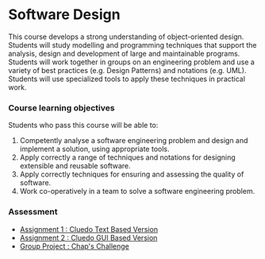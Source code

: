 # Software Design

This course develops a strong understanding of object-oriented design. Students will study modelling and programming techniques that support the analysis, design and development of large and maintainable programs. Students will work together in groups on an engineering problem and use a variety of best practices (e.g. Design Patterns) and notations (e.g. UML). Students will use specialized tools to apply these techniques in practical work.

### Course learning objectives

Students who pass this course will be able to:
1. Competently analyse a software engineering problem and design and implement a solution, using appropriate tools.
2. Apply correctly a range of techniques and notations for designing extensible and reusable software.
3. Apply correctly techniques for ensuring and assessing the quality of software.
4. Work co-operatively in a team to solve a software engineering problem.

### Assessment

- [Assignment 1 : Cluedo Text Based Version](Cluedo)
- [Assignment 2 : Cluedo GUI Based Version](Cluedo)
- [Group Project : Chap's Challenge](Chap's%20Challenge)
